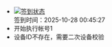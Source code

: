 - [![签到状态](https://github.com/womade/Cloud189-Actions/actions/workflows/main.yml/badge.svg?branch=main)](https://github.com/womade/Cloud189-Actions/actions/workflows/main.yml) <br> 签到时间：2025-10-28 00:45:27
- 开始执行帐号1
- 设备ID不存在，需要二次设备校验
